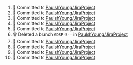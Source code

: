 <!--START_SECTION:activity-->
1. 📝 Committed to [PaulshYoung/JiraProject](https://github.com/PaulshYoung/JiraProject/commit/72b9b79eeac0b90c5617e3a7f04f23449af710ab)
2. 📝 Committed to [PaulshYoung/JiraProject](https://github.com/PaulshYoung/JiraProject/commit/904c60bc8a5dd8d98a858fd3979488f747780874)
3. 📝 Committed to [PaulshYoung/JiraProject](https://github.com/PaulshYoung/JiraProject/commit/a300cd75a53e413ffce4f6902a20f0dc54915c15)
4. 📝 Committed to [PaulshYoung/JiraProject](https://github.com/PaulshYoung/JiraProject/commit/6cbaec72755e847b4fba7189f80b827c680fda32)
5. 📝 Committed to [PaulshYoung/JiraProject](https://github.com/PaulshYoung/JiraProject/commit/bbfb7d5e3336b9038056c627ff15fd66a3f29efe)
6. 🗑️ Deleted a branch `GDSP-5--` in [PaulshYoung/JiraProject](https://github.com/PaulshYoung/JiraProject)
7. 📝 Committed to [PaulshYoung/JiraProject](https://github.com/PaulshYoung/JiraProject/commit/edc5254deb386111e1af1f5428253079be37889a)
8. 📝 Committed to [PaulshYoung/JiraProject](https://github.com/PaulshYoung/JiraProject/commit/3f2b69cd372f5873116801653744a2eb27f7de2b)
9. 📝 Committed to [PaulshYoung/JiraProject](https://github.com/PaulshYoung/JiraProject/commit/d6be8f244ba37eddec60b73ed26c8407d57f98db)
10. 📝 Committed to [PaulshYoung/JiraProject](https://github.com/PaulshYoung/JiraProject/commit/484e6562c4e77fd9c23e31d9224a2280e901a8c2)
<!--END_SECTION:activity-->
